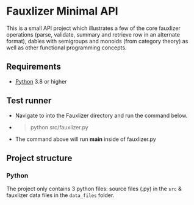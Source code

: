 # Fauxlizer Minimal API

This is a small API project which illustrates a few of the core fauxlizer operations (parse, validate, summary and retrieve row in an alternate format), dables with semigroups and monoids (from category theory) as well as other functional programming concepts.

## Requirements

* [Python](https://www.python.org/downloads/release/python-383/) 3.8 or higher

## Test runner

* Navigate to into the Fauxlizer directory and run the command below.

* > python src/fauxlizer.py
 
* The command above will run __main__ inside of fauxlizer.py 


## Project structure

### Python

The project only contains 3 python files: source files (.py) in the `src` & fauxlizer data files in the `data_files` folder.
